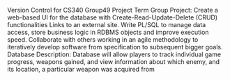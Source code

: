 Version Control for CS340 Group49 Project
Term Group Project: Create a web-based UI for the database with Create-Read-Update-Delete (CRUD) functionalities Links to an external site. Write PL/SQL to manage data access, store business logic in RDBMS objects and improve execution speed. Collaborate with others working in an agile methodology to iteratively develop software from specification to subsequent bigger goals.
Database Description: Database will allow players to track individual game progress, weapons gained, and view information about which enemy, and its location, a particular weapon was acquired from

